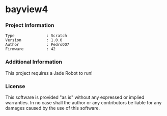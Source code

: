 bayview4
================



### Project Information
```
Type              : Scratch
Version           : 1.0.0
Author            : PedroOO7
Firmware          : 42
```

### Additional Information
This project requires a Jade Robot to run!

### License
This software is provided "as is" without any expressed or implied warranties.  In no case shall the author or any contributors be liable for any damages caused by the use of this software.

